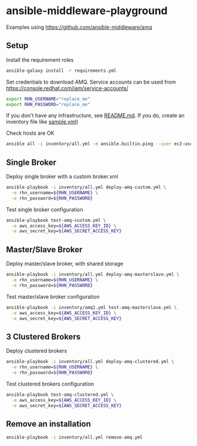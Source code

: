 # ansible-middleware-playground

Examples using https://github.com/ansible-middleware/amq

## Setup

Install the requirement roles
```bash
ansible-galaxy install -r requirements.yml
```

Set credentials to download AMQ. Service accounts can be used from https://console.redhat.com/iam/service-accounts/
```bash
export RHN_USERNAME="replace_me"
export RHN_PASSWORD="replace_me"
```

If you don't have any infrastructure, see [README.md](configure-aws%2FREADME.md). If you do, create an inventory file like [sample.yml](inventory%2Fsample.yml))

Check hosts are OK
```bash
ansible all -i inventory/all.yml -m ansible.builtin.ping --user ec2-user --private-key ~/my_keypair.pem
```

## Single Broker

Deploy single broker with a custom broker.xml
```bash
ansible-playbook -i inventory/all.yml deploy-amq-custom.yml \
  -e rhn_username=${RHN_USERNAME} \
  -e rhn_password=${RHN_PASSWORD}
```

Test single broker configuration
```bash
ansible-playbook test-amq-custom.yml \
  -e aws_access_key=${AWS_ACCESS_KEY_ID} \
  -e aws_secret_key=${AWS_SECRET_ACCESS_KEY}
```

## Master/Slave Broker

Deploy master/slave broker, with shared storage
```bash
ansible-playbook -i inventory/all.yml deploy-amq-masterslave.yml \
  -e rhn_username=${RHN_USERNAME} \
  -e rhn_password=${RHN_PASSWORD}
```

Test master/slave broker configuration
```bash
ansible-playbook -i inventory/amq1.yml test-amq-masterslave.yml \
  -e aws_access_key=${AWS_ACCESS_KEY_ID} \
  -e aws_secret_key=${AWS_SECRET_ACCESS_KEY}
```

## 3 Clustered Brokers

Deploy clustered brokers
```bash
ansible-playbook -i inventory/all.yml deploy-amq-clustered.yml \
  -e rhn_username=${RHN_USERNAME} \
  -e rhn_password=${RHN_PASSWORD}
```

Test clustered brokers configuration
```bash
ansible-playbook test-amq-clustered.yml \
  -e aws_access_key=${AWS_ACCESS_KEY_ID} \
  -e aws_secret_key=${AWS_SECRET_ACCESS_KEY}
```

## Remove an installation

```bash
ansible-playbook -i inventory/all.yml remove-amq.yml
```
